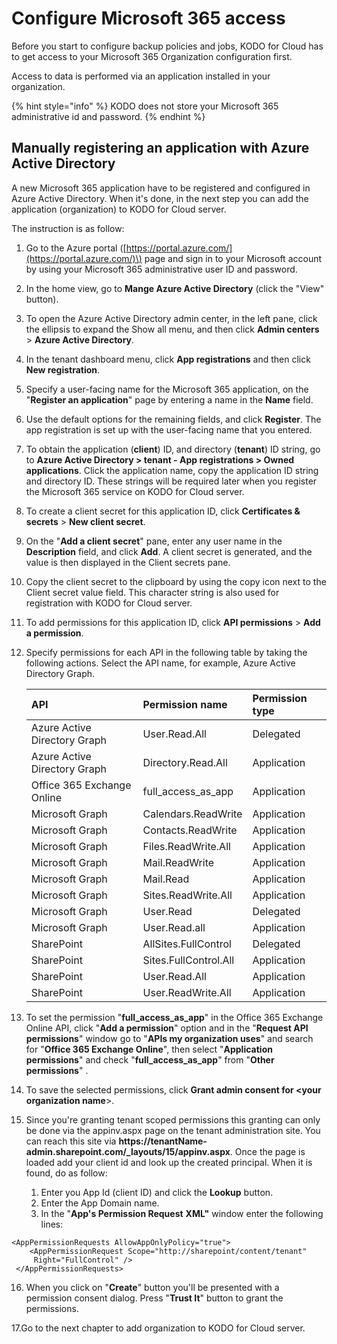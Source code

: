 # Configure Microsoft 365 access

Before you start to configure backup policies and jobs, KODO for Cloud has to get access to your Microsoft 365 Organization configuration first.

Access to data is performed via an application installed in your organization.

{% hint style="info" %}
KODO does not store your Microsoft 365 administrative id and password.
{% endhint %}

## Manually registering an application with Azure Active Directory

A new Microsoft 365 application have to be registered and configured in Azure Active Directory. When it's done, in the next step you can add the application \(organization\) to KODO for Cloud server.

The instruction is as follow:

1. Go to the Azure portal \([https://portal.azure.com/](https://portal.azure.com/)\) page and sign in to your Microsoft account by using your Microsoft 365 administrative user ID and password.
2. In the home view, go to **Mange Azure Active Directory** \(click the "View" button\).
3. To open the Azure Active Directory admin center, in the left pane, click the ellipsis to expand the Show all menu, and then click **Admin centers** &gt; **Azure Active Directory**.
4. In the tenant dashboard menu, click **App registrations** and then click **New registration**.
5. Specify a user-facing name for the Microsoft 365 application, on the "**Register an application**" page by entering a name in the **Name** field.
6. Use the default options for the remaining fields, and click **Register**. The app registration is set up with the user-facing name that you entered.
7. To obtain the application \(**client**\) ID, and directory \(**tenant**\) ID string, go to **Azure Active Directory &gt; tenant - App registrations &gt; Owned applications**. Click the application name, copy the application ID string and directory ID. These strings will be required later when you register the Microsoft 365 service on KODO for Cloud server.
8. To create a client secret for this application ID, click **Certificates & secrets** &gt; **New client secret**.
9. On the "**Add a client secret**" pane, enter any user name in the **Description** field, and click **Add**. A client secret is generated, and the value is then displayed in the Client secrets pane.
10. Copy the client secret to the clipboard by using the copy icon next to the Client secret value field. This character string is also used for registration with KODO for Cloud server.
11. To add permissions for this application ID, click **API permissions** &gt; **Add a permission**.
12. Specify permissions for each API in the following table by taking the following actions. Select the API name, for example, Azure Active Directory Graph.

    | API | Permission name | Permission type |
    | :--- | :--- | :--- |
    | Azure Active Directory Graph | User.Read.All | Delegated |
    | Azure Active Directory Graph | Directory.Read.All | Application |
    | Office 365 Exchange Online | full\_access\_as\_app | Application |
    | Microsoft Graph | Calendars.ReadWrite | Application |
    | Microsoft Graph | Contacts.ReadWrite | Application |
    | Microsoft Graph | Files.ReadWrite.All | Application |
    | Microsoft Graph | Mail.ReadWrite | Application |
    | Microsoft Graph | Mail.Read | Application |
    | Microsoft Graph | Sites.ReadWrite.All | Application |
    | Microsoft Graph | User.Read | Delegated |
    | Microsoft Graph | User.Read.all | Application |
    | SharePoint | AllSites.FullControl | Delegated |
    | SharePoint | Sites.FullControl.All | Application |
    | SharePoint | User.Read.All | Application |
    | SharePoint | User.ReadWrite.All | Application |

13. To set the permission "**full\_access\_as\_app**" in the Office 365 Exchange Online API, click "**Add a permission**" option and in the "**Request API permissions**" window go to "**APIs my organization uses**" and search for "**Office 365 Exchange Online**", then select "**Application permissions**" and check "**full\_access\_as\_app**" from "**Other permissions**" .
14. To save the selected permissions, click **Grant admin consent for &lt;your organization name**&gt;.
15. Since you're granting tenant scoped permissions this granting can only be done via the appinv.aspx page on the tenant administration site. You can reach this site via  **https://tenantName- admin.sharepoint.com/\_layouts/15/appinv.aspx**. Once the page is loaded add your client id and look up the created principal. When it is found, do as follow:
    1. Enter you App Id \(client ID\) and click the **Lookup** button.
    2. Enter the App Domain name. 
    3. In the "**App's Permission Request** **XML"** window enter the following lines: 

```text
<AppPermissionRequests AllowAppOnlyPolicy="true">
    <AppPermissionRequest Scope="http://sharepoint/content/tenant" 
     Right="FullControl" />
 </AppPermissionRequests>

```

16. When you click on "**Create**" button you'll be presented with a permission consent dialog. Press "**Trust It**" button to grant the permissions.

17.Go to the next chapter to add organization to KODO for Cloud server. 





